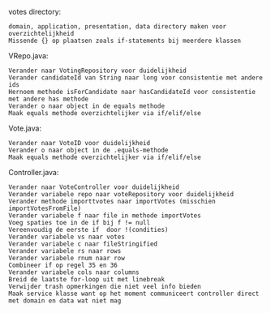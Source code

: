 
votes directory:

    domain, application, presentation, data directory maken voor overzichtelijkheid
    Missende {} op plaatsen zoals if-statements bij meerdere klassen

VRepo.java:

    Verander naar VotingRepository voor duidelijkheid
    Verander candidateId van String naar long voor consistentie met andere ids
    Hernoem methode isForCandidate naar hasCandidateId voor consistentie met andere has methode
    Verander o naar object in de equals methode
    Maak equals methode overzichtelijker via if/elif/else

Vote.java:

    Verander naar VoteID voor duidelijkheid
    Verander o naar object in de .equals-methode
    Maak equals methode overzichtelijker via if/elif/else

Controller.java:

    Verander naar VoteController voor duidelijkheid
    Verander variabele repo naar voteRepository voor duidelijkheid
    Verander methode importtvotes naar importVotes (misschien importVotesFromFile)
    Verander variabele f naar file in methode importVotes
    Voeg spaties toe in de if bij f != null
    Vereenvoudig de eerste if  door !(condities)
    Verander variabele vs naar votes
    Verander variabele c naar fileStringified
    Verander variabele rs naar rows
    Verander variabele rnum naar row
    Combineer if op regel 35 en 36
    Verander variabele cols naar columns
    Breid de laatste for-loop uit met linebreak
    Verwijder trash opmerkingen die niet veel info bieden
    Maak service klasse want op het moment communiceert controller direct met domain en data wat niet mag
